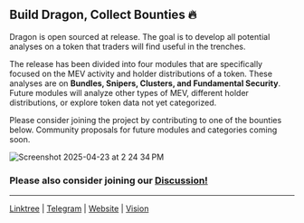 ## Build Dragon, Collect Bounties 🔥

Dragon is open sourced at release. The goal is to develop all potential analyses on a token that traders will find useful in the trenches.   

The release has been divided into four modules that are specifically focused on the MEV activity and holder distributions of a token. These analyses are on **Bundles, Snipers, Clusters, and Fundamental Security**. Future modules will analyze other types of MEV, different holder distributions, or explore token data not yet categorized.

Please consider joining the project by contributing to one of the bounties below. Community proposals for future modules and categories coming soon.

![Screenshot 2025-04-23 at 2 24 34 PM](https://github.com/user-attachments/assets/964752fe-c22d-4d18-aa41-b837014b3314)


### Please also consider joining our [Discussion!](https://github.com/orgs/alpha-dragon-org/discussions)

---

[Linktree](https://linktr.ee/alphadragon) |
[Telegram](https://t.me/+OU0SLVfcpEZhZWQx) | 
[Website](https://alpha-dragon.ai/index.html) | 
[Vision](https://dragon-12.gitbook.io/alpha-dragon)
